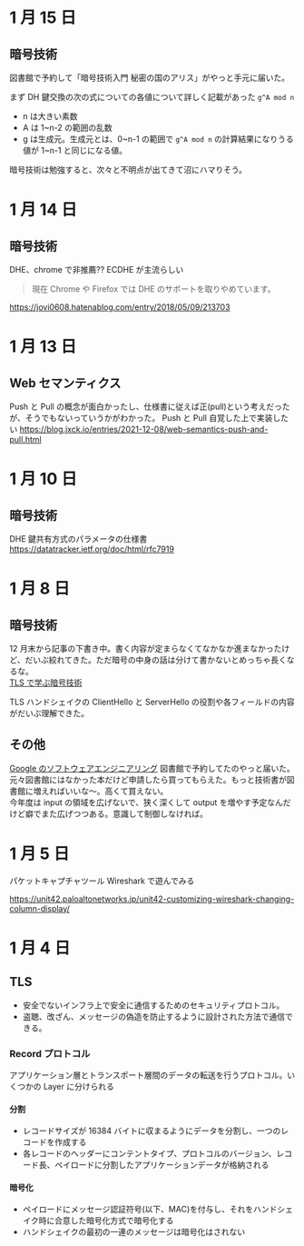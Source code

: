 # 1 月 15 日

## 暗号技術

図書館で予約して「暗号技術入門 秘密の国のアリス」がやっと手元に届いた。

まず DH 鍵交換の次の式についての各値について詳しく記載があった
`g^A mod n`

- n は大きい素数
- A は 1~n-2 の範囲の乱数
- g は生成元。生成元とは、0~n-1 の範囲で `g^A mod n` の計算結果になりうる値が 1~n-1 と同じになる値。

暗号技術は勉強すると、次々と不明点が出てきて沼にハマりそう。

# 1 月 14 日

## 暗号技術

DHE、chrome で非推薦?? ECDHE が主流らしい

> 現在 Chrome や Firefox では DHE のサポートを取りやめています。

https://jovi0608.hatenablog.com/entry/2018/05/09/213703

# 1 月 13 日

## Web セマンティクス

Push と Pull の概念が面白かったし、仕様書に従えば正(pull)という考えだったが、そうでもないっていうかがわかった。
Push と Pull 自覚した上で実装したい
https://blog.jxck.io/entries/2021-12-08/web-semantics-push-and-pull.html

# 1 月 10 日

## 暗号技術

DHE 鍵共有方式のパラメータの仕様書  
https://datatracker.ietf.org/doc/html/rfc7919

# 1 月 8 日

## 暗号技術

12 月末から記事の下書き中。書く内容が定まらなくてなかなか進まなかったけど、だいぶ絞れてきた。ただ暗号の中身の話は分けて書かないとめっちゃ長くなるな。  
[TLS で学ぶ暗号技術](../../articles/cryptografhic-technology-for-fe-engineer/index.md)

TLS ハンドシェイクの ClientHello と ServerHello の役割や各フィールドの内容がだいぶ理解できた。

## その他

[Google のソフトウェアエンジニアリング](https://www.amazon.co.jp/Google%E3%81%AE%E3%82%BD%E3%83%95%E3%83%88%E3%82%A6%E3%82%A7%E3%82%A2%E3%82%A8%E3%83%B3%E3%82%B8%E3%83%8B%E3%82%A2%E3%83%AA%E3%83%B3%E3%82%B0-%E2%80%95%E6%8C%81%E7%B6%9A%E5%8F%AF%E8%83%BD%E3%81%AA%E3%83%97%E3%83%AD%E3%82%B0%E3%83%A9%E3%83%9F%E3%83%B3%E3%82%B0%E3%82%92%E6%94%AF%E3%81%88%E3%82%8B%E6%8A%80%E8%A1%93%E3%80%81%E6%96%87%E5%8C%96%E3%80%81%E3%83%97%E3%83%AD%E3%82%BB%E3%82%B9-%E7%AB%B9%E8%BE%BA-%E9%9D%96%E6%98%AD/dp/4873119650)
図書館で予約してたのやっと届いた。元々図書館にはなかった本だけど申請したら買ってもらえた。もっと技術書が図書館に増えればいいな〜。高くて買えない。  
今年度は input の領域を広げないで、狭く深くして output を増やす予定なんだけど癖でまた広げつつある。意識して制御しなければ。

# 1 月 5 日

パケットキャプチャツール Wireshark で遊んでみる

https://unit42.paloaltonetworks.jp/unit42-customizing-wireshark-changing-column-display/

# 1 月 4 日

## TLS

- 安全でないインフラ上で安全に通信するためのセキュリティプロトコル。
- 盗聴、改ざん、メッセージの偽造を防止するように設計された方法で通信できる。

### Record プロトコル

アプリケーション層とトランスポート層間のデータの転送を行うプロトコル。いくつかの Layer に分けられる

#### 分割

- レコードサイズが 16384 バイトに収まるようにデータを分割し、一つのレコードを作成する
- 各レコードのヘッダーにコンテントタイプ、プロトコルのバージョン、レコード長、ペイロードに分割したアプリケーションデータが格納される

#### 暗号化

- ペイロードにメッセージ認証符号(以下、MAC)を付与し、それをハンドシェイク時に合意した暗号化方式で暗号化する
- ハンドシェイクの最初の一連のメッセージは暗号化はされない

